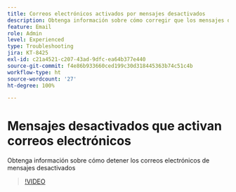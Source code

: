 ```yaml
---
title: Correos electrónicos activados por mensajes desactivados
description: Obtenga información sobre cómo corregir que los mensajes desactivados activen correos electrónicos
feature: Email
role: Admin
level: Experienced
type: Troubleshooting
jira: KT-8425
exl-id: c21a4521-c207-43ad-9dfc-ea64b377e440
source-git-commit: f4e86b933660ced199c30d318445363b74c51c4b
workflow-type: ht
source-wordcount: '27'
ht-degree: 100%

---
```


# Mensajes desactivados que activan correos electrónicos

Obtenga información sobre cómo detener los correos electrónicos de mensajes desactivados
>[!VIDEO](https://video.tv.adobe.com/v/335981?quality=12&learn=on)
